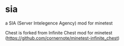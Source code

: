 # sia
a SIA (Server Intelegence Agency) mod for minetest


Chest is forked from Infinite Chest mod for minetest (https://github.com/cornernote/minetest-infinite_chest)
